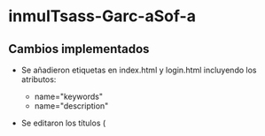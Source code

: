 # inmuITsass-Garc-aSof-a

## Cambios implementados
- Se añadieron etiquetas <meta> en index.html y login.html incluyendo los atributos:
	- name="keywords"
	- name="description"

- Se editaron los títulos (<title>) para los respectivos ficheros procurando que sean más informativos y relevantes.
- Se aseguró que cada página contenga un encabezado relevante que describa donde se ubica el usuario.
